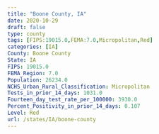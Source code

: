 ```yaml
---
title: "Boone County, IA"
date: 2020-10-29
draft: false
type: county
tags: [FIPS:19015.0,FEMA:7.0,Micropolitan,Red]
categories: [IA]
County: Boone County
State: IA
FIPS: 19015.0
FEMA_Region: 7.0
Population: 26234.0
NCHS_Urban_Rural_Classification: Micropolitan
Tests_in_prior_14_days: 1031.0
Fourteen_day_test_rate_per_100000: 3930.0
Percent_Positivity_in_prior_14_days: 0.107
Level: Red
url: /states/IA/boone-county
---
```



